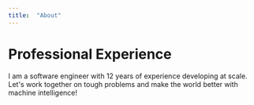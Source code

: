 ```yaml
---
title:  "About"
---
```


# Professional Experience

I am a software engineer with 12 years of experience developing at scale. Let's work together on tough problems and make the world better with machine intelligence!

